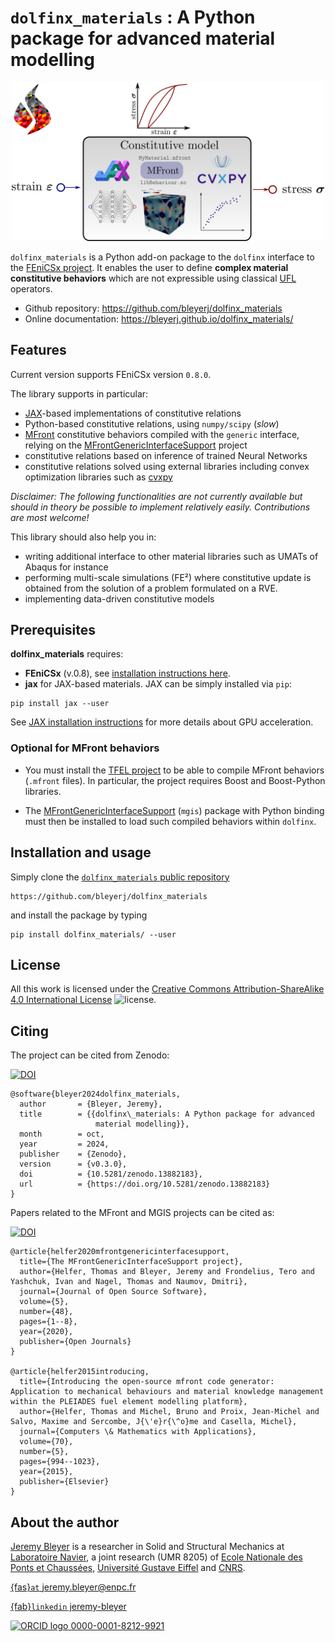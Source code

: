 # `dolfinx_materials` : A Python package for advanced material modelling

<p align="center">
<img src="./docs/images/logo.png" alt="Description" width="500">
</p>

`dolfinx_materials` is a Python add-on package to the `dolfinx` interface to the [FEniCSx project](https://fenicsproject.org/).
It enables the user to define **complex material constitutive behaviors** which are not expressible using classical [UFL](https://fenics.readthedocs.io/projects/ufl/en/latest/) operators.


* Github repository: https://github.com/bleyerj/dolfinx_materials
* Online documentation: https://bleyerj.github.io/dolfinx_materials/

## Features

Current version supports FEniCSx version `0.8.0`.

The library supports in particular:

- [JAX](https://jax.readthedocs.io)-based implementations of constitutive relations
- Python-based constitutive relations, using `numpy/scipy` (*slow*)
- [MFront](https://tfel.sourceforge.net/) constitutive behaviors compiled with the `generic` interface, relying on the [MFrontGenericInterfaceSupport](https://github.com/thelfer/MFrontGenericInterfaceSupport) project
- constitutive relations based on inference of trained Neural Networks
- constitutive relations solved using external libraries including convex optimization libraries such as [cvxpy](http://cvxpy.org/)

*Disclaimer: The following functionalities are not currently available but should in theory be possible to implement relatively easily. Contributions are most welcome!*

This library should also help you in:

- writing additional interface to other material libraries such as UMATs of Abaqus for instance
- performing multi-scale simulations (FE²) where constitutive update is obtained from the solution of a problem formulated on a RVE.
- implementing data-driven constitutive models


## Prerequisites

**dolfinx_materials** requires: 
* **FEniCSx** (v.0.8), see [installation instructions here](https://fenicsproject.org/download/).
* **jax** for  JAX-based materials. JAX can be simply installed via `pip`:

```
pip install jax --user
```
See [JAX installation instructions](https://jax.readthedocs.io/en/latest/installation.html) for more details about GPU acceleration.

### Optional for MFront behaviors

- You must install the [TFEL project](https://github.com/thelfer/tfel) to be able to compile MFront behaviors (`.mfront` files). In particular, the project requires Boost and Boost-Python libraries.

- The [MFrontGenericInterfaceSupport](https://github.com/thelfer/MFrontGenericInterfaceSupport/) (`mgis`) package with Python binding must then be installed to load such compiled behaviors within `dolfinx`.

## Installation and usage
Simply clone the [`dolfinx_materials` public repository](https://github.com/bleyerj/dolfinx_materials)
```
https://github.com/bleyerj/dolfinx_materials
```
and install the package by typing
```
pip install dolfinx_materials/ --user
```


## License

All this work is licensed under the [Creative Commons Attribution-ShareAlike 4.0 International License](http://creativecommons.org/licenses/by-sa/4.0/>) ![license](https://i.creativecommons.org/l/by-sa/4.0/88x31.png).

## Citing

The project can be cited from Zenodo:

[![DOI](https://zenodo.org/badge/DOI/10.5281/zenodo.13882184.svg)](https://doi.org/10.5281/zenodo.13882184)
```
@software{bleyer2024dolfinx_materials,
  author       = {Bleyer, Jeremy},
  title        = {{dolfinx\_materials: A Python package for advanced 
                   material modelling}},
  month        = oct,
  year         = 2024,
  publisher    = {Zenodo},
  version      = {v0.3.0},
  doi          = {10.5281/zenodo.13882183},
  url          = {https://doi.org/10.5281/zenodo.13882183}
}
```


Papers related to the MFront and MGIS projects can be cited as:

[![DOI](https://joss.theoj.org/papers/10.21105/joss.02003/status.svg)](https://doi.org/10.21105/joss.02003)
```
@article{helfer2020mfrontgenericinterfacesupport,
  title={The MFrontGenericInterfaceSupport project},
  author={Helfer, Thomas and Bleyer, Jeremy and Frondelius, Tero and Yashchuk, Ivan and Nagel, Thomas and Naumov, Dmitri},
  journal={Journal of Open Source Software},
  volume={5},
  number={48},
  pages={1--8},
  year={2020},
  publisher={Open Journals}
}

@article{helfer2015introducing,
  title={Introducing the open-source mfront code generator: Application to mechanical behaviours and material knowledge management within the PLEIADES fuel element modelling platform},
  author={Helfer, Thomas and Michel, Bruno and Proix, Jean-Michel and Salvo, Maxime and Sercombe, J{\'e}r{\^o}me and Casella, Michel},
  journal={Computers \& Mathematics with Applications},
  volume={70},
  number={5},
  pages={994--1023},
  year={2015},
  publisher={Elsevier}
}
```

## About the author

[Jeremy Bleyer](https://bleyerj.github.io/) is a researcher in Solid and Structural Mechanics at [Laboratoire Navier](https://navier-lab.fr), a joint research  (UMR 8205) of [Ecole Nationale des Ponts et Chaussées](http://www.enpc.fr),
[Université Gustave Eiffel](https://www.univ-gustave-eiffel.fr/) and [CNRS](http://www.cnrs.fr).

[{fas}`at` jeremy.bleyer@enpc.fr](mailto:jeremy.bleyer@enpc.fr)

[{fab}`linkedin` jeremy-bleyer](http://www.linkedin.com/in/jérémy-bleyer-0aabb531)

<a href="https://orcid.org/0000-0001-8212-9921">
<img alt="ORCID logo" src="https://info.orcid.org/wp-content/uploads/2019/11/orcid_32x32.png" width="16" height="16" />
 0000-0001-8212-9921
</a>